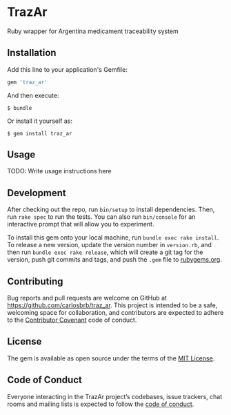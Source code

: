 # TrazAr

Ruby wrapper for Argentina medicament traceability system

## Installation

Add this line to your application's Gemfile:

```ruby
gem 'traz_ar'
```

And then execute:

    $ bundle

Or install it yourself as:

    $ gem install traz_ar

## Usage

TODO: Write usage instructions here

## Development

After checking out the repo, run `bin/setup` to install dependencies. Then, run `rake spec` to run the tests. You can also run `bin/console` for an interactive prompt that will allow you to experiment.

To install this gem onto your local machine, run `bundle exec rake install`. To release a new version, update the version number in `version.rb`, and then run `bundle exec rake release`, which will create a git tag for the version, push git commits and tags, and push the `.gem` file to [rubygems.org](https://rubygems.org).

## Contributing

Bug reports and pull requests are welcome on GitHub at https://github.com/carlosbrb/traz_ar. This project is intended to be a safe, welcoming space for collaboration, and contributors are expected to adhere to the [Contributor Covenant](http://contributor-covenant.org) code of conduct.

## License

The gem is available as open source under the terms of the [MIT License](https://opensource.org/licenses/MIT).

## Code of Conduct

Everyone interacting in the TrazAr project’s codebases, issue trackers, chat rooms and mailing lists is expected to follow the [code of conduct](https://github.com/carlosbrb/traz_ar/blob/master/CODE_OF_CONDUCT.md).

